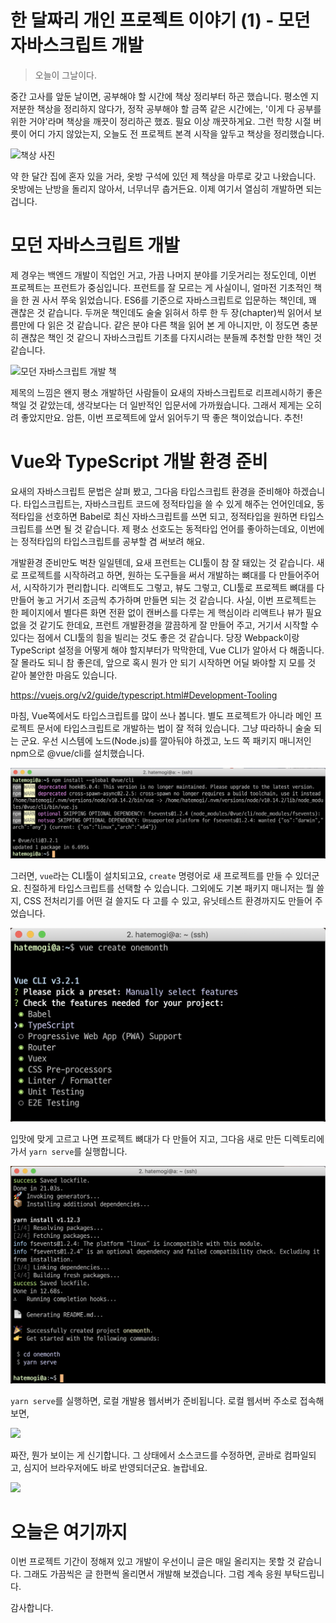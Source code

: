 # 한 달짜리 개인 프로젝트 이야기 (1) - 모던 자바스크립트 개발

> 오늘이 그날이다.

중간 고사를 앞둔 날이면, 공부해야 할 시간에 책상 정리부터 하곤 했습니다. 평소엔 지저분한 책상을 정리하지 않다가, 정작 공부해야 할 금쪽 같은 시간에는, '이게 다 공부를 위한 거야'라며 책상을 깨끗이 정리하곤 했죠. 필요 이상 깨끗하게요. 그런 학창 시절 버릇이 어디 가지 않았는지, 오늘도 전 프로젝트 본격 시작을 앞두고 책상을 정리했습니다.

![책상 사진]()

약 한 달간 집에 혼자 있을 거라, 옷방 구석에 있던 제 책상을 마루로 갖고 나왔습니다. 옷방에는 난방을 돌리지 않아서, 너무너무 춥거든요. 이제 여기서 열심히 개발하면 되는 겁니다.

# 모던 자바스크립트 개발

제 경우는 백엔드 개발이 직업인 거고, 가끔 나머지 분야를 기웃거리는 정도인데, 이번 프로젝트는 프런트가 중심입니다. 프런트를 잘 모르는 게 사실이니, 얼마전 기초적인 책을 한 권 사서 쭈욱 읽었습니다. ES6를 기준으로 자바스크립트로 입문하는 책인데, 꽤 괜찮은 것 같습니다. 두꺼운 책인데도 술술 읽혀서 하루 한 두 장(chapter)씩 읽어서 보름만에 다 읽은 것 같습니다. 같은 분야 다른 책을 읽어 본 게 아니지만, 이 정도면 충분히 괜찮은 책인 것 같으니 자바스크립트 기초를 다지시려는 분들께 추천할 만한 책인 것 같습니다.

![모던 자바스크립트 개발 책]()

제목의 느낌은 왠지 평소 개발하던 사람들이 요새의 자바스크립트로 리프레시하기 좋은 책일 것 같았는데, 생각보다는 더 일반적인 입문서에 가까웠습니다. 그래서 제게는 오히려 좋았지만요. 암튼, 이번 프로젝트에 앞서 읽어두기 딱 좋은 책이었습니다. 추천!

# Vue와 TypeScript 개발 환경 준비

요새의 자바스크립트 문법은 살펴 봤고, 그다음 타입스크립트 환경을 준비해야 하겠습니다. 타입스크립트는, 자바스크립트 코드에 정적타입을 쓸 수 있게 해주는 언어인데요, 동적타입을 선호하면 Babel로 최신 자바스크립트를 쓰면 되고, 정적타입을 원하면 타입스크립트를 쓰면 될 것 같습니다. 제 평소 선호도는 동적타입 언어를 좋아하는데요, 이번에는 정적타입의 타입스크립트를 공부할 겸 써보려 해요.

개발환경 준비만도 벅찬 일일텐데, 요새 프런트는 CLI툴이 참 잘 돼있는 것 같습니다. 새로 프로젝트를 시작하려고 하면, 원하는 도구들을 써서 개발하는 뼈대를 다 만들어주어서, 시작하기가 편리합니다. 리액트도 그렇고, 뷰도 그렇고, CLI툴로 프로젝트 뼈대를 다 만들어 놓고 거기서 조금씩 추가하며 만들면 되는 것 같습니다. 사실, 이번 프로젝트는 한 페이지에서 별다른 화면 전환 없이 캔버스를 다루는 게 핵심이라 리액트나 뷰가 필요 없을 것 같기도 한데요, 프런트 개발환경을 깔끔하게 잘 만들어 주고, 거기서 시작할 수 있다는 점에서 CLI툴의 힘을 빌리는 것도 좋은 것 같습니다. 당장  Webpack이랑 TypeScript 설정을 어떻게 해야 할지부터가 막막한데, Vue CLI가 알아서 다 해줍니다. 잘 몰라도 되니 참 좋은데, 앞으로 혹시 뭔가 안 되기 시작하면 어딜 봐야할 지 모를 것 같아 불안한 마음도 있습니다.

<https://vuejs.org/v2/guide/typescript.html#Development-Tooling>

마침, Vue쪽에서도 타입스크립트를 많이 쓰나 봅니다. 별도 프로젝트가 아니라 메인 프로젝트 문서에 타입스크립트로 개발하는 법이 잘 적혀 있습니다. 그냥 따라하니 술술 되는 군요. 우선 시스템에 노드(Node.js)를 깔아둬야 하겠고, 노드 쪽 패키지 매니저인 npm으로 @vue/cli를 설치했습니다.

![@vue/cli설치](img/install-vue-cli.png)

그러면, `vue`라는 CLI툴이 설치되고요, `create` 명령어로 새 프로젝트를 만들 수 있더군요. 친절하게 타입스크립트를 선택할 수 있습니다. 그외에도 기본 패키지 매니저는 뭘 쓸지, CSS 전처리기를 어떤 걸 쓸지도 다 고를 수 있고, 유닛테스트 환경까지도 만들어 주었습니다.

![](img/vue-create.png)

입맛에 맞게 고르고 나면 프로젝트 뼈대가 다 만들어 지고, 그다음 새로 만든 디렉토리에 가서 `yarn serve`를 실행합니다.

![](img/vue-created.png)

`yarn serve`를 실행하면, 로컬 개발용 웹서버가 준비됩니다. 로컬 웹서버 주소로 접속해보면,

![](img/yarn-serve.png)

짜잔, 뭔가 보이는 게 신기합니다. 그 상태에서 소스코드를 수정하면, 곧바로 컴파일되고, 심지어 브라우저에도 바로 반영되더군요. 놀랍네요.

![](img/vreapp-web.png)

# 오늘은 여기까지

이번 프로젝트 기간이 정해져 있고 개발이 우선이니 글은 매일 올리지는 못할 것 같습니다. 그래도 가끔씩은 글 한편씩 올리면서 개발해 보겠습니다. 그럼 계속 응원 부탁드립니다.

감사합니다.
